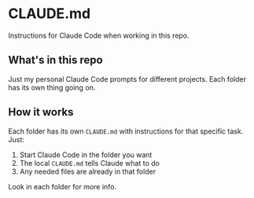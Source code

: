 # CLAUDE.md

Instructions for Claude Code when working in this repo.

## What's in this repo

Just my personal Claude Code prompts for different projects. Each folder has its own thing going on.

## How it works

Each folder has its own `CLAUDE.md` with instructions for that specific task. Just:

1. Start Claude Code in the folder you want
2. The local `CLAUDE.md` tells Claude what to do
3. Any needed files are already in that folder

Look in each folder for more info.